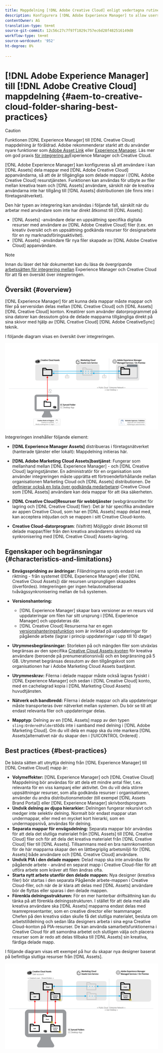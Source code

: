 ```yaml
---
title: Mappdelning [!DNL Adobe Creative Cloud] enligt vedertagna rutiner
description: Konfigurera [!DNL Adobe Experience Manager] to allow users in [!DNL Experience Manager Assets] för utbyte av mappar med Adobe Creative Cloud-användare (CC).
contentOwner: AG
translation-type: tm+mt
source-git-commit: 12c56c27c7f97f1029c757ec6d28f482516149d0
workflow-type: tm+mt
source-wordcount: '952'
ht-degree: 0%

---
```



# [!DNL Adobe Experience Manager] till [!DNL Adobe Creative Cloud] mappdelning {#aem-to-creative-cloud-folder-sharing-best-practices}

>[!CAUTION]
>
>Funktionen [!DNL Experience Manager] till [!DNL Creative Cloud] mappdelning är föråldrad. Adobe rekommenderar starkt att du använder nyare funktioner som [Adobe Asset Link](https://helpx.adobe.com/enterprise/using/adobe-asset-link.html) eller [Experience Manager](https://experienceleague.adobe.com/docs/experience-manager-desktop-app/using/using.html). Läs mer om god praxis [för integrering av](/help/assets/aem-cc-integration-best-practices.md)Experience Manager och Creative Cloud.

[!DNL Adobe Experience Manager] kan konfigureras så att användare i kan [!DNL Assets] dela mappar med [!DNL Adobe Creative Cloud] appanvändarna, så att de är tillgängliga som delade mappar i [!DNL Adobe Creative Cloud] resurstjänsten. Funktionen kan användas för utbyte av filer mellan kreativa team och [!DNL Assets] användare, särskilt när de kreativa användarna inte har tillgång till [!DNL Assets] distributionen (de finns inte i företagsnätverket).

Den här typen av integrering kan användas i följande fall, särskilt när du arbetar med användare som inte har direkt åtkomst till [!DNL Assets]:

* [!DNL Assets] -användare delar en uppsättning specifika digitala resurser med användare av [!DNL Adobe Creative Cloud] filer (t.ex. en kreativ översikt och en uppsättning godkända resurser för designarbete för en ny marknadsföringsaktivitet).
* [!DNL Assets] -användare får nya filer skapade av [!DNL Adobe Creative Cloud] appanvändare.

>[!NOTE]
>
>Innan du läser det här dokumentet kan du läsa de övergripande [arbetssätten för integrering mellan](/help/assets/aem-cc-integration-best-practices.md) Experience Manager och Creative Cloud för att få en översikt över integreringen.

## Översikt {#overview}

[!DNL Experience Manager] för att kunna dela mappar måste mappar och filer på serversidan delas mellan [!DNL Creative Cloud] och [!DNL Assets] [!DNL Creative Cloud] konton. Kreatörer som använder datorprogrammet på sina datorer kan dessutom göra de delade mapparna tillgängliga direkt på sina skivor med hjälp av [!DNL Creative Cloud] [!DNL Adobe CreativeSync] teknik.

I följande diagram visas en översikt över integreringen.

![chlimage_1-179](assets/chlimage_1-406.png)

Integreringen innehåller följande element:

* **[!DNL Experience Manager Assets]** distribueras i företagsnätverket (hanterade tjänster eller lokalt): Mappdelning initieras här.
* **[!DNL Adobe Marketing Cloud Assets]bastjänst**: Fungerar som mellanhand mellan [!DNL Experience Manager] - och [!DNL Creative Cloud] lagringstjänster. En administratör för en organisation som använder integreringen måste upprätta ett förtroendeförhållande mellan organisationen Marketing Cloud och [!DNL Assets] distributionen. De [definierar också en lista över godkända medarbetare](https://experienceleague.adobe.com/docs/core-services/interface/assets/t-admin-add-cc-user.html)i Creative Cloud som [!DNL Assets] användare kan dela mappar för att öka säkerheten.

* **[!DNL Creative Cloud]Resurser för webbtjänster** (webgränssnittet för lagring och [!DNL Creative Cloud] filer): Det är här specifika användare av appen Creative Cloud, som har en [!DNL Assets] mapp delad med, kan acceptera inbjudan och se mappen i sitt Creative Cloud-konto.
* **Creative Cloud-datorprogram**: (Valfritt) Möjliggör direkt åtkomst till delade mappar/filer från den kreativa användarens skrivbord via synkronisering med [!DNL Creative Cloud] Assets-lagring.

## Egenskaper och begränsningar {#characteristics-and-limitations}

* **Envägsspridning av ändringar:** Filändringarna sprids endast i en riktning - från systemet ([!DNL Experience Manager] eller [!DNL Creative Cloud Assets]) där resursen ursprungligen skapades (överfördes). Integreringen ger ingen helautomatiserad tvåvägssynkronisering mellan de två systemen.
* **Versionshantering:**

   * [!DNL Experience Manager] skapar bara versioner av en resurs vid uppdateringar om filen har sitt ursprung i [!DNL Experience Manager] och uppdateras där.
   * [!DNL Creative Cloud] Resurserna har en egen [versionshanteringsfunktion](https://helpx.adobe.com/creative-cloud/help/versioning-faq.html) som är inriktad på uppdateringar för pågående arbete (lagrar i princip uppdateringar i upp till 10 dagar)

* **Utrymmesbegränsningar:** Storleken på och mängden filer som utväxlas begränsas av den specifika [Creative Cloud Assets-kvoten](https://helpx.adobe.com/creative-cloud/kb/file-storage-quota.html) för kreativa användare (beroende på prenumerationsnivå) och en begränsning på 5 GB. Utrymmet begränsas dessutom av den tillgångskvot som organisationen har i Adobe Marketing Cloud Assets bastjänst.

* **Utrymmeskrav:** Filerna i delade mappar måste också lagras fysiskt i [!DNL Experience Manager] och sedan i [!DNL Creative Cloud] konto, med en cachelagrad kopia i [!DNL Marketing Cloud Assets] huvudtjänsten.
* **Nätverk och bandbredd:** Filerna i delade mappar och alla uppdateringar måste transporteras över nätverket mellan systemen. Du bör se till att endast relevanta filer och uppdateringar delas.
* **Mapptyp**: Delning av en [!DNL Assets] mapp av den typen `sling:OrderedFolder`stöds inte i samband med delning i [!DNL Adobe Marketing Cloud]. Om du vill dela en mapp ska du inte markera [!DNL Assets]alternativet när du skapar den i [!UICONTROL Ordered] .

## Best practices {#best-practices}

De bästa sätten att utnyttja delning från [!DNL Experience Manager] till [!DNL Creative Cloud] mapp är:

* **Volymeffekter:** [!DNL Experience Manager] och [!DNL Creative Cloud] Mappdelning bör användas för att dela ett mindre antal filer, t.ex. relevanta för en viss kampanj eller aktivitet. Om du vill dela större uppsättningar resurser, som alla godkända resurser i organisationen, använder du andra distributionsmetoder (till exempel [!DNL Assets Brand Portal]) eller [!DNL Experience Manager] skrivbordsprogram.
* **Undvik delning av djupa hierarkier:** Delningen fungerar rekursivt och medger inte selektiv delning. Normalt bör endast mappar utan undermappar, eller med en mycket kort hierarki, som en undermappsnivå, användas för delning.
* **Separata mappar för envägsdelning:** Separata mappar bör användas för att dela det slutliga materialet från [!DNL Assets] till [!DNL Creative Cloud] filer och för att dela det kreativa materialet från [!DNL Creative Cloud] filer till [!DNL Assets]. Tillsammans med en bra namnkonvention för de här mapparna skapar den en lättbegriplig arbetsmiljö för [!DNL Assets] både användare och [!DNL Creative Cloud] användare.
* **Undvik PIA i den delade mappen:** Delad mapp ska inte användas för pågående arbete - använd en separat mapp i Creative Cloud-filer för att utföra arbete som kräver att filen ändras ofta.
* **Starta nytt arbete utanför den delade mappen:** Nya designer (kreativa filer) bör startas i den separata Pågående arbete-mappen i Creative Cloud-filer, och när de är klara att delas med [!DNL Assets] användare bör de flyttas eller sparas i den delade mappen.
* **Förenkla delningsstrukturen:** För en mer hanterbar driftsättning kan du tänka på att förenkla delningsstrukturen. I stället för att dela med alla kreativa användare ska [!DNL Assets] mapparna endast delas med teamrepresentanter, som en creative director eller teammanager. Chefen på den kreativa sidan skulle få det slutliga materialet, besluta om arbetstilldelning och sedan låta designers arbeta i sina egna Creative Cloud-konton på PIA-resurser. De kan använda samarbetsfunktionerna i Creative Cloud för att samordna arbetet och slutligen välja och placera resurser som är redo att delas tillbaka till [!DNL Assets] sin kreativa, färdiga delade mapp.

I följande diagram visas ett exempel på hur du skapar nya designer baserat på befintliga slutliga resurser från [!DNL Assets].

![chlimage_1-180](assets/chlimage_1-407.png)
